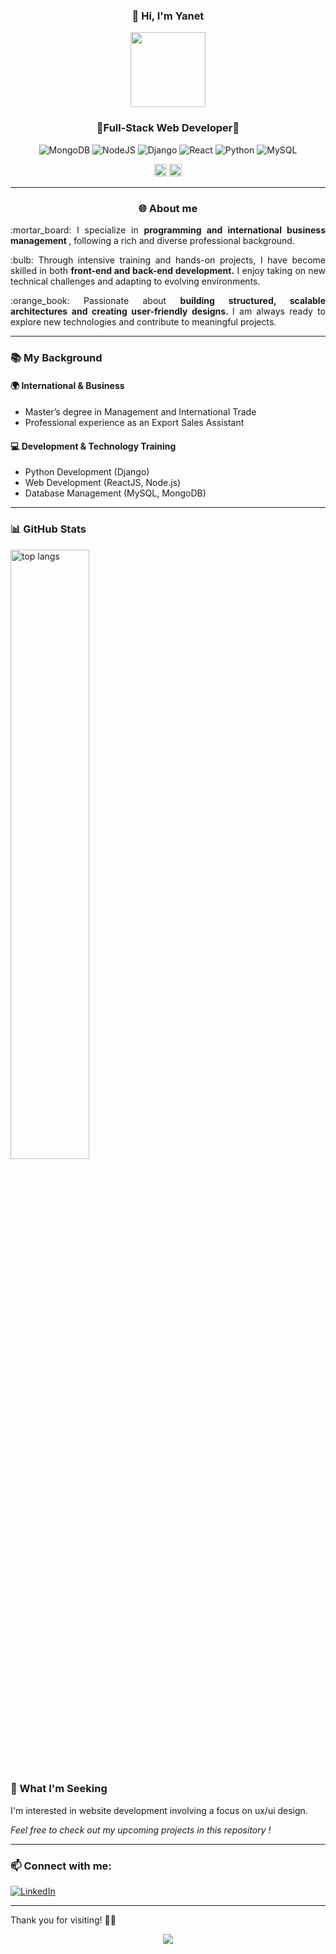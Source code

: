 ###  <p align="center"> 👋 Hi, I'm Yanet</p> 
<div align="center">
  <img  src="https://github.com/user-attachments/assets/05e70c13-bc0a-44fb-a3a0-a8538eafbbc4"  width="120" height="120" >
</div>

### <p align="center">🌟Full-Stack Web Developer🌟</p>


<div align="center">
  
![MongoDB](https://img.shields.io/badge/MongoDB-%234ea94b.svg?style=flat&logo=mongodb&logoColor=white) ![NodeJS](https://img.shields.io/badge/node.js-6DA55F?style=flat&logo=node.js&logoColor=white) ![Django](https://img.shields.io/badge/django-%23092E20.svg?style=flat&logo=django&logoColor=white)  ![React](https://img.shields.io/badge/react-%2320232a.svg?style=flat&logo=react&logoColor=%2361DAFB)  ![Python](https://img.shields.io/badge/python-3670A0?style=flat&logo=python&logoColor=ffdd54) ![MySQL](https://img.shields.io/badge/mysql-4479A1.svg?style=flat&logo=mysql&logoColor=white)
 </div>

 <div align="center">
<img  src="https://github.com/user-attachments/assets/1ed82c65-d57f-4379-9784-c9065b971ba9"  width="20" height="20" >
<img  src="https://github.com/user-attachments/assets/5aaba004-49f3-433c-81d1-f48de99750d7"  width="20" height="20" >
</div>


________________________________________

###  <p align="center">🌐 About me </p> 

<p align="justify">:mortar_board: I specialize in <strong>programming and international business management </strong>, following a rich and diverse professional background. </p>

<p  align="justify"> :bulb: Through intensive training and hands-on projects, I have become skilled in both <strong>front-end and back-end development.</strong>  I enjoy taking on new technical challenges and adapting to evolving environments.</p>

<p  align="justify"> :orange_book: Passionate about  <strong> building structured, scalable architectures and creating user-friendly designs. </strong> I am always ready to explore new technologies and contribute to meaningful projects.</p>

________________________________________

### <p> 📚 My Background </p> 

#### 🌍 International & Business

- Master’s degree in Management and International Trade
- Professional experience as an Export Sales Assistant

#### 💻 Development & Technology Training

- Python Development (Django)
- Web Development (ReactJS, Node.js)
- Database Management (MySQL, MongoDB)

________________________________________

###  <p> 📊 GitHub  Stats </p>  

<img alt="top langs" width="50%" src="https://github-readme-stats.vercel.app/api/top-langs/?username=vi-ya&theme=catppuccin_latte&hide_border=false&include_all_commits=true&count_private=true&layout=compact"/>

### <p > 🌱 What I'm Seeking</p>     

<p>I'm interested in website development involving a focus on ux/ui design.</p>

<em><p>Feel free to check out my upcoming projects in this repository !</p></em>
________________________________________

### <p> 📫 Connect  with me:</p>   

[![LinkedIn](https://img.shields.io/badge/LinkedIn-%230077B5.svg?logo=linkedin&logoColor=white)](https://linkedin.com/in/yanet-villa) 
<br>
________________________________________

<p>Thank you for visiting! 👩‍💻
<div align="center">
  
![](https://quotes-github-readme.vercel.app/api?type=horizontal&theme=light)

</div>
